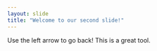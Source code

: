 ```yaml
---
layout: slide
title: "Welcome to our second slide!"
---
```

Use the left arrow to go back! This is a great tool.
